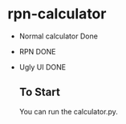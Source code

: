 # rpn-calculator

- Normal calculator Done
- RPN DONE
- Ugly UI DONE

  ## To Start
  You can run the calculator.py.
